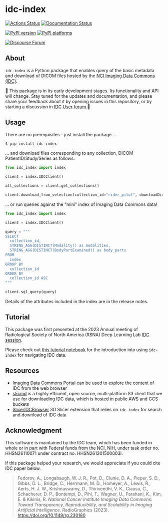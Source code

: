 # idc-index

[![Actions Status][actions-badge]][actions-link]
[![Documentation Status][rtd-badge]][rtd-link]

[![PyPI version][pypi-version]][pypi-link]
[![PyPI platforms][pypi-platforms]][pypi-link]

[![Discourse Forum][discourse-forum-badge]][discourse-forum-link]

<!-- SPHINX-START -->

## About

`idc-index` is a Python package that enables query of the basic metadata and
download of DICOM files hosted by the
[NCI Imaging Data Commons (IDC)](https://imaging.datacommons.cancer.gov).

🚧 This package is in its early development stages. Its functionality and API will change. Stay tuned for the updates and documentation, and please share your feedback about it by opening issues in this repository, or by starting a discussion in [IDC User forum](https://discourse.canceridc.dev/).🚧

## Usage

There are no prerequisites - just install the package ...

```bash
$ pip install idc-index
```

... and download files corresponding to any collection, DICOM
PatientID/Study/Series as follows:

```python
from idc_index import index

client = index.IDCClient()

all_collections = client.get_collections()

client.download_from_selection(collection_id="rider_pilot", downloadDir="/some/dir")
```

... or run queries against the "mini" index of Imaging Data Commons data!

```python
from idc_index import index

client = index.IDCClient()

query = """
SELECT
  collection_id,
  STRING_AGG(DISTINCT(Modality)) as modalities,
  STRING_AGG(DISTINCT(BodyPartExamined)) as body_parts
FROM
  index
GROUP BY
  collection_id
ORDER BY
  collection_id ASC
"""

client.sql_query(query)
```

Details of the attributes included in the index are in the release notes.

## Tutorial

This package was first presented at the 2023 Annual meeting of Radiological
Society of North America (RSNA) Deep Learning Lab
[IDC session](https://github.com/RSNA/AI-Deep-Learning-Lab-2023/tree/main/sessions/idc).

Please check out
[this tutorial notebook](https://github.com/ImagingDataCommons/IDC-Tutorials/blob/master/notebooks/labs/idc_rsna2023.ipynb)
for the introduction into using `idc-index` for navigating IDC data.

## Resources

- [Imaging Data Commons Portal](https://imaging.datacommons.cancer.gov/) can be
  used to explore the content of IDC from the web browser
- [s5cmd](https://github.com/peak/s5cmd) is a highly efficient, open source,
  multi-platform S3 client that we use for downloading IDC data, which is hosted
  in public AWS and GCS buckets
- [SlicerIDCBrowser](https://github.com/ImagingDataCommons/SlicerIDCBrowser) 3D
  Slicer extension that relies on `idc-index` for search and download of IDC
  data

## Acknowledgment

This software is maintained by the IDC team, which has been funded in whole or
in part with Federal funds from the NCI, NIH, under task order no. HHSN26110071
under contract no. HHSN261201500003l.

If this package helped your research, we would appreciate if you could cite IDC
paper below.

> Fedorov, A., Longabaugh, W. J. R., Pot, D., Clunie, D. A., Pieper, S. D.,
> Gibbs, D. L., Bridge, C., Herrmann, M. D., Homeyer, A., Lewis, R., Aerts, H.
> J. W., Krishnaswamy, D., Thiriveedhi, V. K., Ciausu, C., Schacherer, D. P.,
> Bontempi, D., Pihl, T., Wagner, U., Farahani, K., Kim, E. & Kikinis, R.
> _National Cancer Institute Imaging Data Commons: Toward Transparency,
> Reproducibility, and Scalability in Imaging Artificial Intelligence_.
> RadioGraphics (2023). https://doi.org/10.1148/rg.230180

<!-- prettier-ignore-start -->
[actions-badge]:            https://github.com/ImagingDataCommons/idc-index/workflows/CI/badge.svg
[actions-link]:             https://github.com/ImagingDataCommons/idc-index/actions
[discourse-forum-badge]: https://img.shields.io/discourse/https/discourse.canceridc.dev/status.svg
[discourse-forum-link]:  https://discourse.canceridc.dev/
[pypi-link]:                https://pypi.org/project/idc-index/
[pypi-platforms]:           https://img.shields.io/pypi/pyversions/idc-index
[pypi-version]:             https://img.shields.io/pypi/v/idc-index
[rtd-badge]:                https://readthedocs.org/projects/idc-index/badge/?version=latest
[rtd-link]:                 https://idc-index.readthedocs.io/en/latest/?badge=latest

<!-- prettier-ignore-end -->

